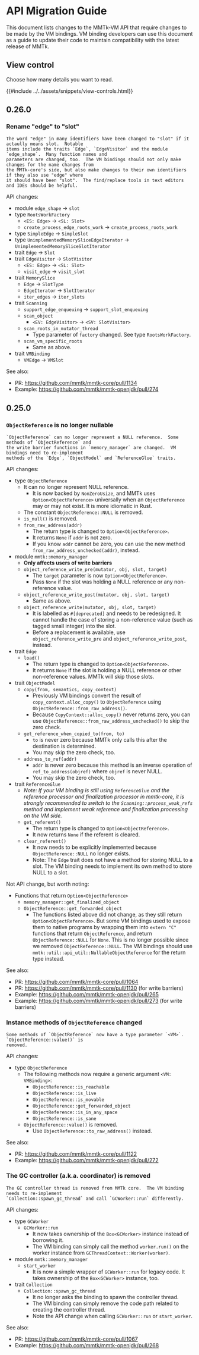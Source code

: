 # API Migration Guide

This document lists changes to the MMTk-VM API that require changes to be made by the VM bindings.
VM binding developers can use this document as a guide to update their code to maintain
compatibility with the latest release of MMTk.


## View control

Choose how many details you want to read.

{{#include ../../assets/snippets/view-controls.html}}

<!--

Notes for the mmtk-core developers:

-   Make sure you add to the **upcoming release**.  Check the current version in `Cargo.toml`.
-   You may add new items or edit existing items before a release, whichever makes sense.
-   No need to mention API changes that are source compatible and do not require VM binding code
    to be updated.
-   Use the [template](template.md).
-   100 characters per line.  Those who read this doc in text editors and IDEs will thank you.
    -   vim: "gq" formats the selected lines, and "gqap" formats one paragraph.
    -   vscode: The "Rewrap" plugin can re-wrap a paragraph with one hot key.

-->

<div id="api-migration-detail-body"><!-- We use JavaScript to process things within this div. -->

<!-- Insert new versions here -->

## 0.26.0

### Rename "edge" to "slot"

```admonish tldr
The word "edge" in many identifiers have been changed to "slot" if it actaully means slot.  Notable
items include the traits `Edge`, `EdgeVisitor` and the module `edge_shape`.  Many function names and
parameters are changed, too.  The VM bindings should not only make changes for the name changes from
the MMTk-core's side, but also make changes to their own identifiers if they also use "edge" where
it should have been "slot".  The find/replace tools in text editors and IDEs should be helpful.
```

API changes:

*   module `edge_shape` -> `slot`
*   type `RootsWorkFactory`
    -   `<ES: Edge>` -> `<SL: Slot>`
    -   `create_process_edge_roots_work` -> `create_process_roots_work`
*   type `SimpleEdge` -> `SimpleSlot`
*   type `UnimplementedMemorySliceEdgeIterator` -> `UnimplementedMemorySliceSlotIterator`
*   trait `Edge` -> `Slot`
*   trait `EdgeVisitor` -> `SlotVisitor`
    -   `<ES: Edge>` -> `<SL: Slot>`
    -   `visit_edge` -> `visit_slot`
*   trait `MemorySlice`
    -   `Edge` -> `SlotType`
    -   `EdgeIterator` -> `SlotIterator`
    -   `iter_edges` -> `iter_slots`
*   trait `Scanning`
    -   `support_edge_enqueuing` -> `support_slot_enqueuing`
    -   `scan_object`
        +   `<EV: EdgeVisitor>` -> `<SV: SlotVisitor>`
    -   `scan_roots_in_mutator_thread`
        +   Type parameter of `factory` changed. See type `RootsWorkFactory`.
    -   `scan_vm_specific_roots`
        +   Same as above.
*   trait `VMBinding`
    -   `VMEdge` -> `VMSlot`

See also:

-   PR: <https://github.com/mmtk/mmtk-core/pull/1134>
-   Example: <https://github.com/mmtk/mmtk-openjdk/pull/274>


## 0.25.0

### `ObjectReference` is no longer nullable

```admonish tldr
`ObjectReference` can no longer represent a NULL reference.  Some methods of `ObjectReference` and
the write barrier functions in `memory_manager` are changed.  VM bindings need to re-implement
methods of the `Edge`, `ObjectModel` and `ReferenceGlue` traits.
```

API changes:

*   type `ObjectReference`
    -   It can no longer represent NULL reference.
        +   It is now backed by `NonZeroUsize`, and MMTk uses `Option<ObjectReference>` universally
            when an `ObjectReference` may or may not exist.  It is more idiomatic in Rust.
    -   The constant `ObjectReference::NULL` is removed.
    -   `is_null()` is removed.
    -   `from_raw_address(addr)`
        +   The return type is changed to `Option<ObjectReference>`.
        +   It returns `None` if `addr` is not zero.
        +   If you know `addr` cannot be zero, you can use the new method
            `from_raw_address_unchecked(addr)`, instead.
*   module `mmtk::memory_manager`
    -   **Only affects users of write barriers**
    -   `object_reference_write_pre(mutator, obj, slot, target)`
        +   The `target` parameter is now `Option<ObjectReference>`.
        +   Pass `None` if the slot was holding a NULL reference or any non-reference value.
    -   `object_reference_write_post(mutator, obj, slot, target)`
        +   Same as above.
    -   `object_reference_write(mutator, obj, slot, target)`
        +   It is labelled as `#[deprecated]` and needs to be redesigned.  It cannot handle the case
            of storing a non-reference value (such as tagged small integer) into the slot.
        +   Before a replacement is available, use `object_reference_write_pre` and
            `object_reference_write_post`, instead.
*   trait `Edge`
    -   `load()`
        +   The return type is changed to `Option<ObjectReference>`.
        +   It returns `None` if the slot is holding a NULL reference or other non-reference
            values.  MMTk will skip those slots.
*   trait `ObjectModel`
    -   `copy(from, semantics, copy_context)`
        +   Previously VM bindings convert the result of `copy_context.alloc_copy()` to
            `ObjectReference` using `ObjectReference::from_raw_address()`.
        +   Because `CopyContext::alloc_copy()` never returns zero, you can use
            `ObjectReference::from_raw_address_unchecked()` to skip the zero check.
    -   `get_reference_when_copied_to(from, to)`
        +   `to` is never zero because MMTk only calls this after the destination is determined.
        +   You may skip the zero check, too.
    -   `address_to_ref(addr)`
        +   `addr` is never zero because this method is an inverse operation of
            `ref_to_address(objref)` where `objref` is never NULL.
        +   You may skip the zero check, too.
*   trait `ReferenceGlue`
    -   *Note: If your VM binding is still using `ReferenceGlue` and the reference processor and
        finalization processor in mmtk-core, it is strongly recommended to switch to the
        `Scanning::process_weak_refs` method and implement weak reference and finalization
        processing on the VM side.*
    -   `get_referent()`
        +   The return type is changed to `Option<ObjectReference>`.
        +   It now returns `None` if the referent is cleared.
    -   `clear_referent()`
        +   It now needs to be explicitly implemented because `ObjectReference::NULL` no longer
            exists.
        +   Note: The `Edge` trait does not have a method for storing NULL to a slot.  The VM
            binding needs to implement its own method to store NULL to a slot.

Not API change, but worth noting:

*   Functions that return `Option<ObjectReference>`
    -   `memory_manager::get_finalized_object`
    -   `ObjectReference::get_forwarded_object`
        +   The functions listed above did not change, as they still return
            `Option<ObjectReference>`.  But some VM bindings used to expose them to native programs
            by wrapping them into `extern "C"` functions that return `ObjectReference`, and return
            `ObjectReference::NULL` for `None`.  This is no longer possible since we removed
            `ObjectReference::NULL`.  The VM bindings should use
            `mmtk::util::api_util::NullableObjectReference` for the return type instead.

See also:

-   PR: <https://github.com/mmtk/mmtk-core/pull/1064>
-   PR: <https://github.com/mmtk/mmtk-core/pull/1130> (for write barriers)
-   Example: <https://github.com/mmtk/mmtk-openjdk/pull/265>
-   Example: <https://github.com/mmtk/mmtk-openjdk/pull/273> (for write barriers)


### Instance methods of `ObjectReference` changed

```admonish tldr
Some methods of `ObjectReference` now have a type parameter `<VM>`.  `ObjectReference::value()` is
removed.
```

API changes:

*   type `ObjectReference`
    -   The following methods now require a generic argument `<VM: VMBinding>`:
        -   `ObjectReference::is_reachable`
        -   `ObjectReference::is_live`
        -   `ObjectReference::is_movable`
        -   `ObjectReference::get_forwarded_object`
        -   `ObjectReference::is_in_any_space`
        -   `ObjectReference::is_sane`
    -   `ObjectReference::value()` is removed.
        +   Use `ObjectReference::to_raw_address()` instead.

See also:

-   PR: <https://github.com/mmtk/mmtk-core/pull/1122>
-   Example: <https://github.com/mmtk/mmtk-openjdk/pull/272>


### The GC controller (a.k.a. coordinator) is removed

```admonish tldr
The GC controller thread is removed from MMTk core.  The VM binding needs to re-implement
`Collection::spawn_gc_thread` and call `GCWorker::run` differently.
```

API changes:

*   type `GCWorker`
    -   `GCWorker::run`
        +   It now takes ownership of the `Box<GCWorker>` instance instead of borrowing it.
        +   The VM binding can simply call the method `worker.run()` on the worker instance from
            `GCThreadContext::Worker(worker)`.
*   module `mmtk::memory_manager`
    -   `start_worker`
        +   It is now a simple wrapper of `GCWorker::run` for legacy code.  It takes ownership of
            the `Box<GCWorker>` instance, too.
*   trait `Collection`
    -   `Collection::spawn_gc_thread`
        +   It no longer asks the binding to spawn the controller thread.
        +   The VM binding can simply remove the code path related to creating the controller
            thread.
        +   Note the API change when calling `GCWorker::run` or `start_worker`.

See also:

-   PR: <https://github.com/mmtk/mmtk-core/pull/1067>
-   Example: <https://github.com/mmtk/mmtk-openjdk/pull/268>

</div>

<script type="text/javascript">
const isApiMigrationGuide = true;
</script>

<!--
vim: tw=100
-->
